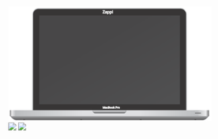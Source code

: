  <div>
  <img src="https://raw.githubusercontent.com/Angelk90/angelk90/df048447b9c3d1ddd15afba18b961ee622ae2675/macbookPro.svg" width="412px" heigth="288px" />
  <div>
   <img align="top" src="https://github-readme-stats.vercel.app/api/top-langs/?username=angelk90&layout=compact&show_icons=true&title_color=ffffff&icon_color=34abeb&text_color=daf7dc&bg_color=002b36" />
   <img align="top" src="https://github-readme-stats.vercel.app/api?username=angelk90&show_icons=true&title_color=ffffff&icon_color=34abeb&text_color=daf7dc&bg_color=002b36&hide=prs,issues,contribs" />
   </div>
</div>
